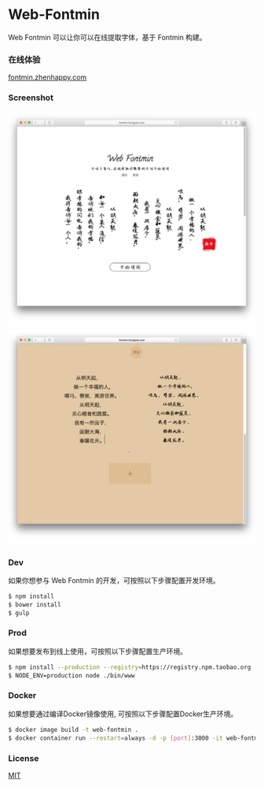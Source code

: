 # Web-Fontmin

Web Fontmin 可以让你可以在线提取字体，基于 Fontmin 构建。

### 在线体验

[fontmin.zhenhappy.com](https://fontmin.zhenhappy.com)

### Screenshot

![page-1](https://raw.githubusercontent.com/zhenhappy/web-fontmin/master/public/img/page-1.png)
![page-2](https://raw.githubusercontent.com/zhenhappy/web-fontmin/master/public/img/page-2.png)


### Dev

如果你想参与 Web Fontmin 的开发，可按照以下步骤配置开发环境。

```bash
$ npm install
$ bower install
$ gulp
```

### Prod

如果想要发布到线上使用，可按照以下步骤配置生产环境。

```bash
$ npm install --production --registry=https://registry.npm.taobao.org
$ NODE_ENV=production node ./bin/www
```

### Docker

如果想要通过编译Docker镜像使用, 可按照以下步骤配置Docker生产环境。

```bash
$ docker image build -t web-fontmin .
$ docker container run --restart=always -d -p [port]:3000 -it web-fontmin
```

### License

  [MIT](LICENSE)
